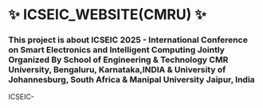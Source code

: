 # ✨ ICSEIC_WEBSITE(CMRU) ✨

### This project is about ICSEIC 2025 - International Conference on Smart Electronics and Intelligent Computing Jointly Organized By School of Engineering & Technology CMR University, Bengaluru, Karnataka,INDIA & University of Johannesburg, South Africa & Manipal University Jaipur, India

 ICSEIC-

    
